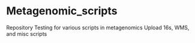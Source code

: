 # Metagenomic_scripts
Repository Testing for various scripts in metagenomics
Upload 16s, WMS, and misc scripts
